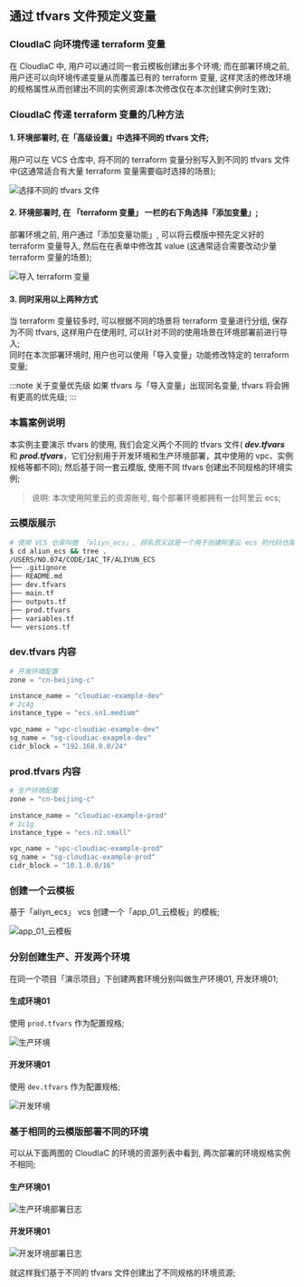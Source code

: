 ## 通过 tfvars 文件预定义变量

### CloudIaC 向环境传递 terraform 变量

在 CloudIaC 中, 用户可以通过同一套云模板创建出多个环境; 而在部署环境之前, 用户还可以向环境传递变量从而覆盖已有的 terraform 变量, 这样灵活的修改环境的规格属性从而创建出不同的实例资源(本次修改仅在本次创建实例时生效);

### CloudIaC 传递 terraform 变量的几种方法

#### 1. 环境部署时, 在「高级设置」中选择不同的 tfvars 文件;

用户可以在 VCS 仓库中, 将不同的 terraform 变量分别写入到不同的 tfvars 文件中(这通常适合有大量 terraform 变量需要临时选择的场景); 

![选择不同的 tfvars 文件](../images/tfvars-advanced-setting.jpg)

#### 2. 环境部署时, 在 「terraform 变量」 一栏的右下角选择「添加变量」;

部署环境之前, 用户通过「添加变量功能」, 可以将云模版中预先定义好的 terraform 变量导入, 然后在在表单中修改其 value (这通常适合需要改动少量 terraform 变量的场景);

![导入 terraform 变量](../images/tfvars-export-vars.jpg)

#### 3. 同时采用以上两种方式

当 terraform 变量较多时, 可以根据不同的场景将 terraform 变量进行分组, 保存为不同 tfvars, 这样用户在使用时, 可以针对不同的使用场景在环境部署前进行导入;  
同时在本次部署环境时, 用户也可以使用「导入变量」功能修改特定的 terraform 变量;

:::note 关于变量优先级
如果 tfvars 与「导入变量」出现同名变量, tfvars 将会拥有更高的优先级;
:::

### 本篇案例说明

本实例主要演示 tfvars 的使用, 我们会定义两个不同的 tfvars 文件( ***dev.tfvars*** 和 ***prod.tfvars***，它们分别用于开发环境和生产环境部署，其中使用的 vpc、实例规格等都不同);
然后基于同一套云模版, 使用不同 tfvars 创建出不同规格的环境实例;  

> 说明: 本次使用阿里云的资源账号, 每个部署环境都拥有一台阿里云 ecs; 

### 云模版展示

```bash
# 使用 VCS 仓库叫做 「aliyn_ecs」, 顾名思义这是一个用于创建阿里云 ecs 的代码仓库;
$ cd aliun_ecs && tree .
/USERS/NO.074/CODE/IAC_TF/ALIYUN_ECS
├── .gitignore
├── README.md
├── dev.tfvars
├── main.tf
├── outputs.tf
├── prod.tfvars
├── variables.tf
└── versions.tf
```

### dev.tfvars 内容

```terraform
# 开发环境配置
zone = "cn-beijing-c"

instance_name = "cloudiac-example-dev"
# 2c4g
instance_type = "ecs.sn1.medium"

vpc_name = "vpc-cloudiac-example-dev"
sg_name = "sg-cloudiac-exapmle-dev"
cidr_block = "192.168.0.0/24"
```

### prod.tfvars 内容

```terraform
# 生产环境配置
zone = "cn-beijing-c"

instance_name = "cloudiac-example-prod"
# 1c1g
instance_type = "ecs.n2.small"

vpc_name = "vpc-cloudiac-example-prod"
sg_name = "sg-cloudiac-example-prod"
cidr_block = "10.1.0.0/16"
```

### 创建一个云模板

基于「aliyn_ecs」 vcs 创建一个「app_01_云模板」的模板;

![app_01_云模板](../images/tfvars-template-app01.jpg)

### 分别创建生产、开发两个环境

在同一个项目「演示项目」下创建两套环境分别叫做生产环境01, 开发环境01;

#### 生成环境01

使用 `prod.tfvars` 作为配置规格;

![生产环境](../images/tfvars-prod-env.jpg)

#### 开发环境01

使用 `dev.tfvars` 作为配置规格;

![开发环境](../images/tfvars-dev-env.jpg)

### 基于相同的云模版部署不同的环境

可以从下面两图的 CloudIaC 的环境的资源列表中看到, 两次部署的环境规格实例不相同;

#### 生产环境01

![生产环境部署日志](../images/tfvars-prod-env-profile.jpg)

#### 开发环境01

![开发环境部署日志](../images/tfvars-dev-env-profile.jpg)

就这样我们基于不同的 tfvars 文件创建出了不同规格的环境资源;